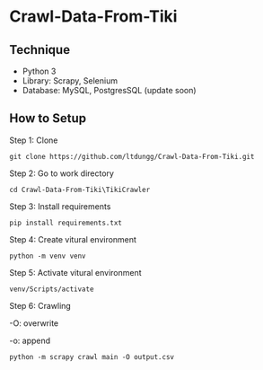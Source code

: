 # Crawl-Data-From-Tiki

## Technique
- Python 3
- Library: Scrapy, Selenium
- Database: MySQL, PostgresSQL (update soon)
## How to Setup

Step 1: Clone
```
git clone https://github.com/ltdungg/Crawl-Data-From-Tiki.git
```
Step 2: Go to work directory
```
cd Crawl-Data-From-Tiki\TikiCrawler
```
Step 3: Install requirements
```
pip install requirements.txt
```
Step 4: Create vitural environment
```
python -m venv venv
```
Step 5: Activate vitural environment
```
venv/Scripts/activate
```
Step 6: Crawling

-O: overwrite

-o: append
```
python -m scrapy crawl main -O output.csv
```
